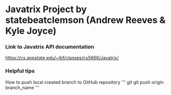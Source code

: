# Javatrix Project by statebeatclemson (Andrew Reeves & Kyle Joyce)

### Link to Javatrix API documentation <br>
https://cs.appstate.edu/~jbf/classes/cs5666/Javatrix/ <br>

### Helpful tips <br>
How to push local created branch to GitHub repository
''' git
git push origin branch_name
'''

